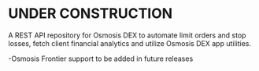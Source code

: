 # UNDER CONSTRUCTION #

A REST API repository for Osmosis DEX to automate limit orders and stop losses, fetch client financial analytics and utilize Osmosis DEX app utilities.

-Osmosis Frontier support to be added in future releases
